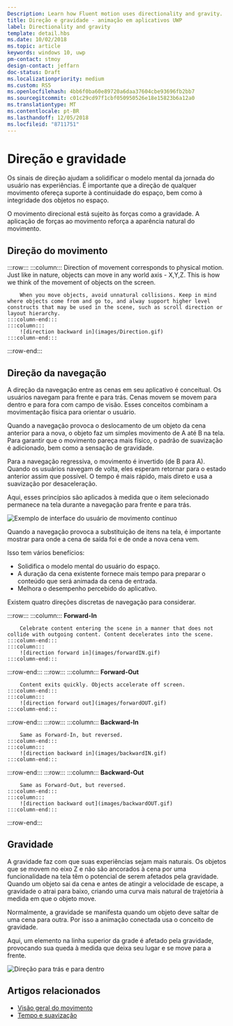 ```yaml
---
Description: Learn how Fluent motion uses directionality and gravity.
title: Direção e gravidade - animação em aplicativos UWP
label: Directionality and gravity
template: detail.hbs
ms.date: 10/02/2018
ms.topic: article
keywords: windows 10, uwp
pm-contact: stmoy
design-contact: jeffarn
doc-status: Draft
ms.localizationpriority: medium
ms.custom: RS5
ms.openlocfilehash: 4bb6f0ba60e89720a6daa37604cbe93696fb2bb7
ms.sourcegitcommit: c01c29cd97f1cbf050950526e18e15823b6a12a0
ms.translationtype: MT
ms.contentlocale: pt-BR
ms.lasthandoff: 12/05/2018
ms.locfileid: "8711751"
---
```

# <a name="directionality-and-gravity"></a>Direção e gravidade

Os sinais de direção ajudam a solidificar o modelo mental da jornada do usuário nas experiências. É importante que a direção de qualquer movimento ofereça suporte à continuidade do espaço, bem como à integridade dos objetos no espaço.

O movimento direcional está sujeito às forças como a gravidade. A aplicação de forças ao movimento reforça a aparência natural do movimento.

## <a name="direction-of-movement"></a>Direção do movimento

:::row:::
    :::column:::
        Direction of movement corresponds to physical motion. Just like in nature, objects can move in any world axis - X,Y,Z. This is how we think of the movement of objects on the screen.

        When you move objects, avoid unnatural collisions. Keep in mind where objects come from and go to, and alway support higher level constructs that may be used in the scene, such as scroll direction or layout hierarchy.
    :::column-end:::
    :::column:::
        ![direction backward in](images/Direction.gif)
    :::column-end:::
:::row-end:::

## <a name="direction-of-navigation"></a>Direção da navegação

A direção da navegação entre as cenas em seu aplicativo é conceitual. Os usuários navegam para frente e para trás. Cenas movem se movem para dentro e para fora com campo de visão. Esses conceitos combinam a movimentação física para orientar o usuário.

Quando a navegação provoca o deslocamento de um objeto da cena anterior para a nova, o objeto faz um simples movimento de A até B na tela. Para garantir que o movimento pareça mais físico, o padrão de suavização é adicionado, bem como a sensação de gravidade.

Para a navegação regressiva, o movimento é invertido (de B para A). Quando os usuários navegam de volta, eles esperam retornar para o estado anterior assim que possível. O tempo é mais rápido, mais direto e usa a suavização por desaceleração.

Aqui, esses princípios são aplicados à medida que o item selecionado permanece na tela durante a navegação para frente e para trás.

![Exemplo de interface do usuário de movimento contínuo](images/continuous3.gif)

Quando a navegação provoca a substituição de itens na tela, é importante mostrar para onde a cena de saída foi e de onde a nova cena vem.

Isso tem vários benefícios:

- Solidifica o modelo mental do usuário do espaço.
- A duração da cena existente fornece mais tempo para preparar o conteúdo que será animada da cena de entrada.
- Melhora o desempenho percebido do aplicativo.

Existem quatro direções discretas de navegação para considerar.

:::row:::
    :::column:::
        **Forward-In**

        Celebrate content entering the scene in a manner that does not collide with outgoing content. Content decelerates into the scene.
    :::column-end:::
    :::column:::
        ![direction forward in](images/forwardIN.gif)
    :::column-end:::
:::row-end:::
:::row:::
    :::column:::
        **Forward-Out**

        Content exits quickly. Objects accelerate off screen.
    :::column-end:::
    :::column:::
        ![direction forward out](images/forwardOUT.gif)
    :::column-end:::
:::row-end:::
:::row:::
    :::column:::
        **Backward-In**

        Same as Forward-In, but reversed.
    :::column-end:::
    :::column:::
        ![direction backward in](images/backwardIN.gif)
    :::column-end:::
:::row-end:::
:::row:::
    :::column:::
        **Backward-Out**

        Same as Forward-Out, but reversed.
    :::column-end:::
    :::column:::
        ![direction backward out](images/backwardOUT.gif)
    :::column-end:::
:::row-end:::

## <a name="gravity"></a>Gravidade

A gravidade faz com que suas experiências sejam mais naturais. Os objetos que se movem no eixo Z e não são ancorados à cena por uma funcionalidade na tela têm o potencial de serem afetados pela gravidade. Quando um objeto sai da cena e antes de atingir a velocidade de escape, a gravidade o atrai para baixo, criando uma curva mais natural de trajetória à medida em que o objeto move.

Normalmente, a gravidade se manifesta quando um objeto deve saltar de uma cena para outra. Por isso a animação conectada usa o conceito de gravidade.

Aqui, um elemento na linha superior da grade é afetado pela gravidade, provocando sua queda à medida que deixa seu lugar e se move para a frente.

![Direção para trás e para dentro](images/continuity-photos.gif)

## <a name="related-articles"></a>Artigos relacionados

- [Visão geral do movimento](index.md)
- [Tempo e suavização](timing-and-easing.md)
